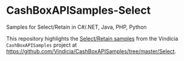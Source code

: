 # CashBoxAPISamples-Select
Samples for Select/Retain  in C#/.NET, Java, PHP, Python

This repository highlights the [Select/Retain samples](https://github.com/Vindicia/CashBoxAPISamples/tree/master/Select) from the Vindicia `CashBoxAPISamples` project at https://github.com/Vindicia/CashBoxAPISamples/tree/master/Select.
